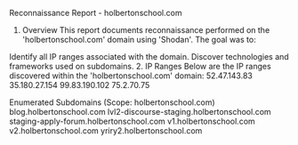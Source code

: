 Reconnaissance Report - holbertonschool.com
1. Overview
This report documents reconnaissance performed on the 'holbertonschool.com' domain using 'Shodan'. The goal was to:

Identify all IP ranges associated with the domain.
Discover technologies and frameworks used on subdomains.
2. IP Ranges
Below are the IP ranges discovered within the 'holbertonschool.com' domain: 52.47.143.83 35.180.27.154 99.83.190.102 75.2.70.75

Enumerated Subdomains
(Scope: holbertonschool.com) blog.holbertonschool.com lvl2-discourse-staging.holbertonschool.com staging-apply-forum.holbertonschool.com v1.holbertonschool.com v2.holbertonschool.com yriry2.holbertonschool.com
